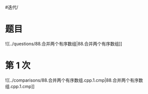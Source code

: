 #迭代/

# 题目

![[../questions/88.合并两个有序数组|88.合并两个有序数组]]

# 第 1 次

![[../comparisons/88.合并两个有序数组.cpp.1.cmp|88.合并两个有序数组.cpp.1.cmp]]